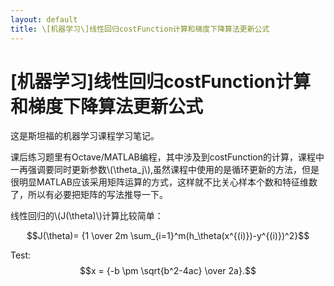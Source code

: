 ```yaml
---
layout: default
title: \[机器学习\]线性回归costFunction计算和梯度下降算法更新公式
---
```

\[机器学习\]线性回归costFunction计算和梯度下降算法更新公式
===============
这是斯坦福的机器学习课程学习笔记。

课后练习题里有Octave/MATLAB编程，其中涉及到costFunction的计算，课程中一再强调要同时更新参数\\(\theta_j\\),虽然课程中使用的是循环更新的方法，但是很明显MATLAB应该采用矩阵运算的方式，这样就不比关心样本个数和特征维数了，所以有必要把矩阵的写法推导一下。

线性回归的\\(J(\theta)\\)计算比较简单：

$$J(\theta)= {1 \over 2m \sum_{i=1}^m(h_\theta(x^{(i)})-y^{(i)})^2}$$



Test:
$$x = {-b \pm \sqrt{b^2-4ac} \over 2a}.$$
